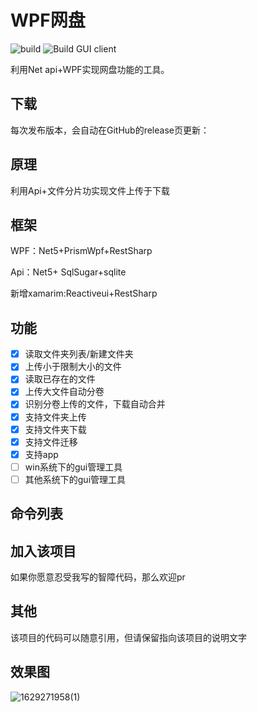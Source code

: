 # WPF网盘

![build](https://github.com/chenxuuu/Mail-Box-Net-Disk/workflows/build/badge.svg)
![Build GUI client](https://github.com/chenxuuu/Mail-Box-Net-Disk/workflows/Build%20GUI%20client/badge.svg)

利用Net api+WPF实现网盘功能的工具。
## 下载

每次发布版本，会自动在GitHub的release页更新：

## 原理
利用Api+文件分片功实现文件上传于下载
## 框架
WPF：Net5+PrismWpf+RestSharp

Api：Net5+ SqlSugar+sqlite

新增xamarim:Reactiveui+RestSharp

## 功能

- [x] 读取文件夹列表/新建文件夹
- [x] 上传小于限制大小的文件
- [x] 读取已存在的文件
- [x] 上传大文件自动分卷
- [x] 识别分卷上传的文件，下载自动合并
- [x] 支持文件夹上传
- [x] 支持文件夹下载
- [x] 支持文件迁移
- [x] 支持app
- [ ] win系统下的gui管理工具
- [ ] 其他系统下的gui管理工具

## 命令列表


## 加入该项目

如果你愿意忍受我写的智障代码，那么欢迎pr

## 其他

该项目的代码可以随意引用，但请保留指向该项目的说明文字

## 效果图

![1629271958(1)](E:\ZFile\1629271958(1).jpg)
